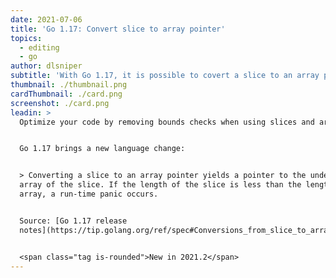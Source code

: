 ```yaml
---
date: 2021-07-06
title: 'Go 1.17: Convert slice to array pointer'
topics:
  - editing
  - go
author: dlsniper
subtitle: 'With Go 1.17, it is possible to covert a slice to an array pointer'
thumbnail: ./thumbnail.png
cardThumbnail: ./card.png
screenshot: ./card.png
leadin: >
  Optimize your code by removing bounds checks when using slices and arrays.


  Go 1.17 brings a new language change:


  > Converting a slice to an array pointer yields a pointer to the underlying
  array of the slice. If the length of the slice is less than the length of the
  array, a run-time panic occurs.


  Source: [Go 1.17 release
  notes](https://tip.golang.org/ref/spec#Conversions_from_slice_to_array_pointer).


  <span class="tag is-rounded">New in 2021.2</span>
---
```


